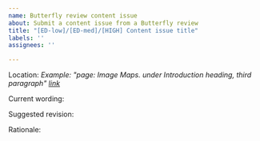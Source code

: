 ```yaml
---
name: Butterfly review content issue
about: Submit a content issue from a Butterfly review
title: "[ED-low]/[ED-med]/[HIGH] Content issue title"
labels: ''
assignees: ''

---
```


Location: 
*Example: "page: Image Maps. under Introduction heading, third paragraph" [link](https://www.url.com)*

Current wording:

Suggested revision:

Rationale:
